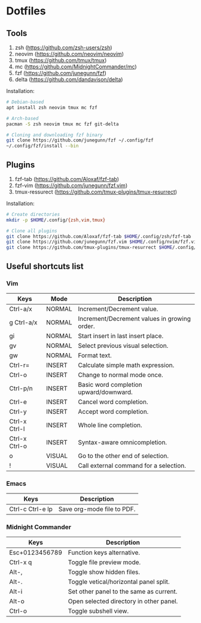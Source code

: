 # Dotfiles

## Tools
1. zsh (https://github.com/zsh-users/zsh)
2. neovim (https://github.com/neovim/neovim)
3. tmux (https://github.com/tmux/tmux)
4. mc (https://github.com/MidnightCommander/mc)
5. fzf (https://github.com/junegunn/fzf)
6. delta (https://github.com/dandavison/delta)

Installation:
```bash
# Debian-based
apt install zsh neovim tmux mc fzf

# Arch-based
pacman -S zsh neovim tmux mc fzf git-delta

# Cloning and downloading fzf binary
git clone https://github.com/junegunn/fzf ~/.config/fzf
~/.config/fzf/install --bin
```

## Plugins
1. fzf-tab (https://github.com/Aloxaf/fzf-tab)
2. fzf-vim (https://github.com/junegunn/fzf.vim)
3. tmux-ressurect (https://github.com/tmux-plugins/tmux-resurrect)

Installation:
```bash
# Create directories
mkdir -p $HOME/.config/{zsh,vim,tmux}

# Clone all plugins
git clone https://github.com/Aloxaf/fzf-tab $HOME/.config/zsh/fzf-tab
git clone https://github.com/junegunn/fzf.vim $HOME/.config/nvim/fzf.vim
git clone https://github.com/tmux-plugins/tmux-resurrect $HOME/.config/tmux/tmux-ressurect
```

## Useful shortcuts list
### Vim
| Keys          | Mode   | Description                                 |
| ------------- | ------ | ------------------------------------------- |
| Ctrl-a/x      | NORMAL | Increment/Decrement value.                  |
| g Ctrl-a/x    | NORMAL | Increment/Decrement values in growing order.|
| gi            | NORMAL | Start insert in last insert place.          |
| gv            | NORMAL | Select previous visual selection.           |
| gw            | NORMAL | Format text.                                |
| Ctrl-r=       | INSERT | Calculate simple math expression.           |
| Ctrl-o        | INSERT | Change to normal mode once.                 |
| Ctrl-p/n      | INSERT | Basic word completion upward/downward.      |
| Ctrl-e        | INSERT | Cancel word completion.                     |
| Ctrl-y        | INSERT | Accept word completion.                     |
| Ctrl-x Ctrl-l | INSERT | Whole line completion.                      |
| Ctrl-x Ctrl-o | INSERT | Syntax-aware omnicompletion.                |
| o             | VISUAL | Go to the other end of selection.           |
| !             | VISUAL | Call external command for a selection.      |

### Emacs
| Keys                   | Description                                 |
| ---------------------- | ------------------------------------------- |
| Ctrl-c Ctrl-e lp       | Save org-mode file to PDF.                  |

### Midnight Commander
| Keys                   | Description                                 |
| ---------------------- | ------------------------------------------- |
| Esc+0123456789         | Function keys alternative.                  |
| Ctrl-x q               | Toggle file preview mode.                   |
| Alt-,                  | Toggle show hidden files.                   |
| Alt-.                  | Toggle vetical/horizontal panel split.      |
| Alt-i                  | Set other panel to the same as current.     |
| Alt-o                  | Open selected directory in other panel.     |
| Ctrl-o                 | Toggle subshell view.                       |
